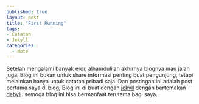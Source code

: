 ```yaml
---
published: true
layout: post
title: "First Running"
tags:
- Catatan
- Jekyll
categories:
  - Note
---
```


Setelah mengalami banyak eror, alhamdulilah akhirnya blognya mau jalan juga. Blog ini bukan untuk  share informasi penting buat pengunjung, tetapi
melainkan hanya untuk catatan pribadi saja.
Dan postingan ini adalah post pertama saya di blog, Blog ini di buat dengan [jekyll](https://jekyllrb.com/) dengan bertemakan [debyll](http://dbtek.github.io/dbyll/).
semoga blog ini bisa bermanfaat terutama bagi saya.

